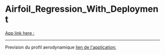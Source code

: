 # Airfoil_Regression_With_Deployment
[App link here :](https://airfoil-prediction87.herokuapp.com)





------------------
Prevision du profil aerodynamique
[lien de l'application:](https://airfoil-prediction87.herokuapp.com)
